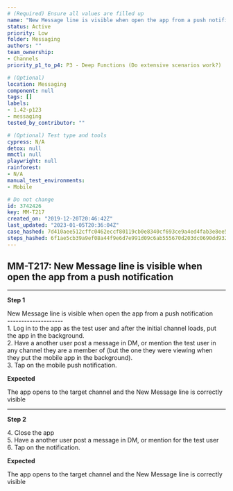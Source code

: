 ```yaml
---
# (Required) Ensure all values are filled up
name: "New Message line is visible when open the app from a push notification"
status: Active
priority: Low
folder: Messaging
authors: ""
team_ownership: 
- Channels
priority_p1_to_p4: P3 - Deep Functions (Do extensive scenarios work?)

# (Optional)
location: Messaging
component: null
tags: []
labels: 
- 1.42-p123
- messaging
tested_by_contributor: ""

# (Optional) Test type and tools
cypress: N/A
detox: null
mmctl: null
playwright: null
rainforest: 
- N/A
manual_test_environments: 
- Mobile

# Do not change
id: 3742426
key: MM-T217
created_on: "2019-12-20T20:46:42Z"
last_updated: "2023-01-05T20:36:04Z"
case_hashed: 7d410aee512cffc0462eccf80119cb0e8340cf693ce9a4ed4fab3e8ee5be613e8643f70045f07f4277617cc6be8249c3
steps_hashed: 6f1ae5cb39a9ef08a44f9e6d7e991d09c6ab555670d203dc0690dd9329936c521666ef9c95ade4180e8dadbbd173661e
---
```


<!-- (Auto-generated) Based on frontmatter's "key" and "name" -->

## MM-T217: New Message line is visible when open the app from a push notification

---

**Step 1**

New Message line is visible when open the app from a push notification\
\--------------------\
1\. Log in to the app as the test user and after the initial channel loads, put the app in the background.\
2\. Have a another user post a message in DM, or mention the test user in any channel they are a member of (but the one they were viewing when they put the mobile app in the background).\
3\. Tap on the mobile push notification.

**Expected**

The app opens to the target channel and the New Message line is correctly visible

---

**Step 2**

4\. Close the app\
5\. Have a another user post a message in DM, or mention for the test user\
6\. Tap on the notification.

**Expected**

The app opens to the target channel and the New Message line is correctly visible
